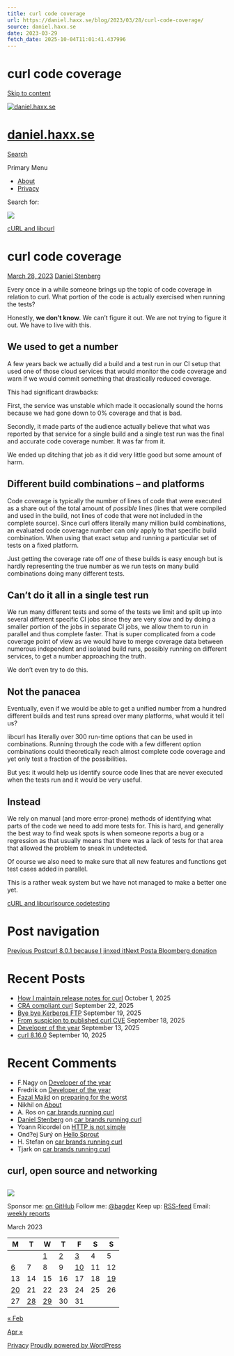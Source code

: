 ```yaml
---
title: curl code coverage
url: https://daniel.haxx.se/blog/2023/03/28/curl-code-coverage/
source: daniel.haxx.se
date: 2023-03-29
fetch_date: 2025-10-04T11:01:41.437996
---
```


# curl code coverage

[Skip to content](#content)

[![daniel.haxx.se](https://daniel.haxx.se/blog/wp-content/uploads/2024/11/Daniel-blog-header-colonslash-thin.jpg)](https://daniel.haxx.se/blog/)

# [daniel.haxx.se](https://daniel.haxx.se/blog/)

[Search](#search-container)

Primary Menu

* [About](https://daniel.haxx.se/blog/about/)
* [Privacy](https://daniel.haxx.se/blog/privacy-policy/)

Search for:

![](https://daniel.haxx.se/blog/wp-content/uploads/2017/10/bobby-car-crash-672x372.jpg)

[cURL and libcurl](https://daniel.haxx.se/blog/category/floss/curl/)

# curl code coverage

[March 28, 2023](https://daniel.haxx.se/blog/2023/03/28/curl-code-coverage/) [Daniel Stenberg](https://daniel.haxx.se/blog/author/daniel/)

Every once in a while someone brings up the topic of code coverage in relation to curl. What portion of the code is actually exercised when running the tests?

Honestly, **we don’t know**. We can’t figure it out. We are not trying to figure it out. We have to live with this.

## We used to get a number

A few years back we actually did a build and a test run in our CI setup that used one of those cloud services that would monitor the code coverage and warn if we would commit something that drastically reduced coverage.

This had significant drawbacks:

First, the service was unstable which made it occasionally sound the horns because we had gone down to 0% coverage and that is bad.

Secondly, it made parts of the audience actually believe that what was reported by that service for a single build and a single test run was the final and accurate code coverage number. It was far from it.

We ended up ditching that job as it did very little good but some amount of harm.

## Different build combinations – and platforms

Code coverage is typically the number of lines of code that were executed as a share out of the total amount of *possible* lines (lines that were compiled and used in the build, not lines of code that were not included in the complete source). Since curl offers literally many million build combinations, an evaluated code coverage number can only apply to that specific build combination. When using that exact setup and running a particular set of tests on a fixed platform.

Just getting the coverage rate off *one* of these builds is easy enough but is hardly representing the true number as we run tests on many build combinations doing many different tests.

## Can’t do it all in a single test run

We run many different tests and some of the tests we limit and split up into several different specific CI jobs since they are very slow and by doing a smaller portion of the jobs in separate CI jobs, we allow them to run in parallel and thus complete faster. That is super complicated from a code coverage point of view as we would have to merge coverage data between numerous independent and isolated build runs, possibly running on different services, to get a number approaching the truth.

We don’t even try to do this.

## Not the panacea

Eventually, even if we would be able to get a unified number from a hundred different builds and test runs spread over many platforms, what would it tell us?

libcurl has literally over 300 run-time options that can be used in combinations. Running through the code with a few different option combinations could theoretically reach almost complete code coverage and yet only test a fraction of the possibilities.

But yes: it would help us identify source code lines that are never executed when the tests run and it would be very useful.

## Instead

We rely on manual (and more error-prone) methods of identifying what parts of the code we need to add more tests for. This is hard, and generally the best way to find weak spots is when someone reports a bug or a regression as that usually means that there was a lack of tests for that area that allowed the problem to sneak in undetected.

Of course we also need to make sure that all new features and functions get test cases added in parallel.

This is a rather weak system but we have not managed to make a better one yet.

[cURL and libcurl](https://daniel.haxx.se/blog/tag/curl-and-libcurl/)[source code](https://daniel.haxx.se/blog/tag/source-code/)[testing](https://daniel.haxx.se/blog/tag/testing/)

# Post navigation

[Previous Postcurl 8.0.1 because I jinxed it](https://daniel.haxx.se/blog/2023/03/20/curl-8-0-1-because-i-jinxed-it/)[Next Posta Bloomberg donation](https://daniel.haxx.se/blog/2023/03/28/a-bloomberg-donation/)

# Recent Posts

* [How I maintain release notes for curl](https://daniel.haxx.se/blog/2025/10/01/how-i-maintain-release-notes-for-curl/)
  October 1, 2025
* [CRA compliant curl](https://daniel.haxx.se/blog/2025/09/22/cra-compliant-curl/)
  September 22, 2025
* [Bye bye Kerberos FTP](https://daniel.haxx.se/blog/2025/09/19/bye-bye-kerberos-ftp/)
  September 19, 2025
* [From suspicion to published curl CVE](https://daniel.haxx.se/blog/2025/09/18/from-suspicion-to-published-curl-cve/)
  September 18, 2025
* [Developer of the year](https://daniel.haxx.se/blog/2025/09/13/developer-of-the-year/)
  September 13, 2025
* [curl 8.16.0](https://daniel.haxx.se/blog/2025/09/10/curl-8-16-0/)
  September 10, 2025

# Recent Comments

* F.Nagy on [Developer of the year](https://daniel.haxx.se/blog/2025/09/13/developer-of-the-year/comment-page-1/#comment-27323)
* Fredrik on [Developer of the year](https://daniel.haxx.se/blog/2025/09/13/developer-of-the-year/comment-page-1/#comment-27322)
* [Fazal Majid](https://majid.info/) on [preparing for the worst](https://daniel.haxx.se/blog/2025/09/09/preparing-for-the-worst/comment-page-1/#comment-27321)
* Nikhil on [About](https://daniel.haxx.se/blog/about/comment-page-1/#comment-27320)
* A. Ros on [car brands running curl](https://daniel.haxx.se/blog/2025/08/15/car-brands-running-curl/comment-page-1/#comment-27318)
* [Daniel Stenberg](https://daniel.haxx.se/) on [car brands running curl](https://daniel.haxx.se/blog/2025/08/15/car-brands-running-curl/comment-page-1/#comment-27317)
* Yoann Ricordel on [HTTP is not simple](https://daniel.haxx.se/blog/2025/08/08/http-is-not-simple/comment-page-1/#comment-27316)
* Ond?ej Surý on [Hello Sprout](https://daniel.haxx.se/blog/2025/07/28/hello-sprout/comment-page-1/#comment-27315)
* H. Stefan on [car brands running curl](https://daniel.haxx.se/blog/2025/08/15/car-brands-running-curl/comment-page-1/#comment-27314)
* Tjark on [car brands running curl](https://daniel.haxx.se/blog/2025/08/15/car-brands-running-curl/comment-page-1/#comment-27313)

## curl, open source and networking

##

![](https://daniel.haxx.se/blog/wp-content/uploads/2022/03/final-12-1000x1000-1.jpg)

Sponsor me: [on GitHub](https://github.com/users/bagder/sponsorship)
Follow me: [@bagder](https://mastodon.social/%40bagder)
Keep up: [RSS-feed](https://daniel.haxx.se/blog/feed/)
Email: [weekly reports](https://lists.haxx.se/listinfo/daniel)

March 2023

| M | T | W | T | F | S | S |
| --- | --- | --- | --- | --- | --- | --- |
|  | | [1](https://daniel.haxx.se/blog/2023/03/01/) | [2](https://daniel.haxx.se/blog/2023/03/02/) | [3](https://daniel.haxx.se/blog/2023/03/03/) | 4 | 5 |
| [6](https://daniel.haxx.se/blog/2023/03/06/) | 7 | 8 | 9 | [10](https://daniel.haxx.se/blog/2023/03/10/) | 11 | 12 |
| 13 | 14 | 15 | 16 | 17 | 18 | [19](https://daniel.haxx.se/blog/2023/03/19/) |
| [20](https://daniel.haxx.se/blog/2023/03/20/) | 21 | 22 | 23 | 24 | 25 | 26 |
| 27 | [28](https://daniel.haxx.se/blog/2023/03/28/) | [29](https://daniel.haxx.se/blog/2023/03/29/) | 30 | 31 |  | |

[« Feb](https://daniel.haxx.se/blog/2023/02/)

[Apr »](https://daniel.haxx.se/blog/2023/04/)

[Privacy](https://daniel.haxx.se/blog/privacy-policy/) [Proudly powered by WordPress](https://wordpress.org/)
